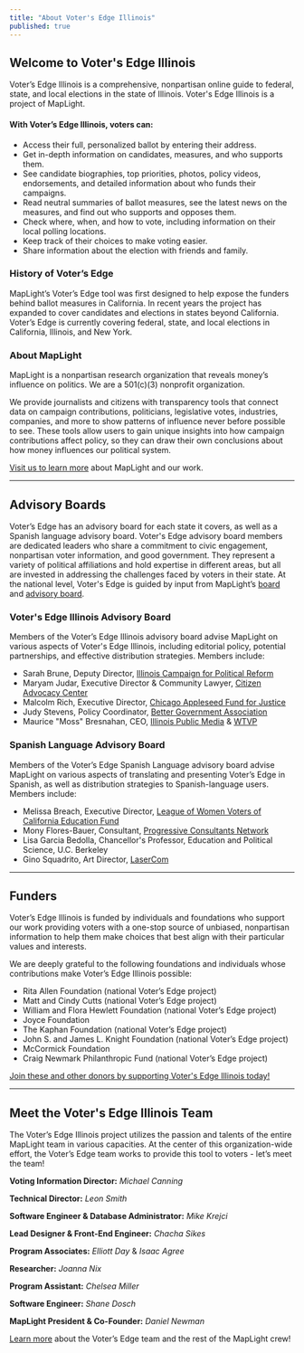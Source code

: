 ```yaml
---
title: "About Voter's Edge Illinois"
published: true
---
```






## Welcome to Voter's Edge Illinois

Voter’s Edge Illinois is a comprehensive, nonpartisan online guide to federal, state, and local elections in the state of Illinois. Voter's Edge Illinois is a project of MapLight.

#### With Voter’s Edge Illinois, voters can:

- Access their full, personalized ballot by entering their address.
- Get in-depth information on candidates, measures, and who supports them.
- See candidate biographies, top priorities, photos, policy videos, endorsements, and detailed information about who funds their campaigns.
- Read neutral summaries of ballot measures, see the latest news on the measures, and find out who supports and opposes them.
- Check where, when, and how to vote, including information on their local polling locations.
- Keep track of their choices to make voting easier.
- Share information about the election with friends and family.

### History of Voter’s Edge
MapLight’s Voter’s Edge tool was first designed to help expose the funders behind ballot measures in California. In recent years the project has expanded to cover candidates and elections in states beyond California. Voter’s Edge is currently covering federal, state, and local elections in California, Illinois, and New York.

### About MapLight

MapLight is a nonpartisan research organization that reveals money’s influence on politics. We are a 501(c)(3) nonprofit organization.

We provide journalists and citizens with transparency tools that connect data on campaign contributions, politicians, legislative votes, industries, companies, and more to show patterns of influence never before possible to see. These tools allow users to gain unique insights into how campaign contributions affect policy, so they can draw their own conclusions about how money influences our political system.

[Visit us to learn more](http://maplight.org/content/about-maplight) about MapLight and our work.

---

## Advisory Boards
 
Voter’s Edge has an advisory board for each state it covers, as well as a Spanish language advisory board. Voter's Edge advisory board members are dedicated leaders who share a commitment to civic engagement, nonpartisan voter information, and good government. They represent a variety of political affiliations and hold expertise in different areas, but all are invested in addressing the challenges faced by voters in their state. At the national level, Voter's Edge is guided by input from MapLight’s [board](http://maplight.org/board) and [advisory board](http://maplight.org/advisory_board).

### Voter's Edge Illinois Advisory Board
Members of the Voter’s Edge Illinois advisory board advise MapLight on various aspects of Voter's Edge Illinois, including editorial policy, potential partnerships, and effective distribution strategies. Members include:

* Sarah Brune, Deputy Director, [Illinois Campaign for Political Reform](http://www.ilcampaign.org/)
* Maryam Judar, Executive Director & Community Lawyer, [Citizen Advocacy Center](http://www.citizenadvocacycenter.org/)
* Malcolm Rich, Executive Director, [Chicago Appleseed Fund for Justice](http://www.chicagoappleseed.org/)
* Judy Stevens, Policy Coordinator, [Better Government Association](http://www.bettergov.org/)
* Maurice "Moss" Bresnahan, CEO, [Illinois Public Media](http://will.illinois.edu/) & [WTVP](http://www.wtvp.org/)

### Spanish Language Advisory Board
Members of the Voter’s Edge Spanish Language advisory board advise MapLight on various aspects of translating and presenting Voter’s Edge in Spanish, as well as distribution strategies to Spanish-language users. Members include:
 
* Melissa Breach, Executive Director, [League of Women Voters of California Education Fund](https://cavotes.org/)
* Mony Flores-Bauer, Consultant, [Progressive Consultants Network](http://www.pcneb.org/floresbauer.html)
* Lisa Garcia Bedolla, Chancellor's Professor, Education and Political Science, U.C. Berkeley
* Gino Squadrito, Art Director, [LaserCom](http://www.lasercomdesign.com/)

---

## Funders

Voter’s Edge Illinois is funded by individuals and foundations who support our work providing voters with a one-stop source of unbiased, nonpartisan information to help them make choices that best align with their particular values and interests.

We are deeply grateful to the following foundations and individuals whose contributions make Voter’s Edge Illinois possible:

- Rita Allen Foundation (national Voter’s Edge project)
- Matt and Cindy Cutts (national Voter’s Edge project)
- William and Flora Hewlett Foundation (national Voter’s Edge project)
- Joyce Foundation 
- The Kaphan Foundation (national Voter’s Edge project)
- John S. and James L. Knight Foundation (national Voter’s Edge project)
- McCormick Foundation 
- Craig Newmark Philanthropic Fund (national Voter’s Edge project)

[Join these and other donors by supporting Voter's Edge Illinois today!](https://donatenow.networkforgood.org/votersedge)

---

## Meet the Voter's Edge Illinois Team
 
The Voter’s Edge Illinois project utilizes the passion and talents of the entire MapLight team in various capacities. At the center of this organization-wide effort, the Voter’s Edge team works to provide this tool to voters - let’s meet the team!
 
**Voting Information Director:** _Michael Canning_
 
**Technical Director:** _Leon Smith_
 
**Software Engineer & Database Administrator:** _Mike Krejci_
 
**Lead Designer & Front-End Engineer:** _Chacha Sikes_
 
**Program Associates:**  _Elliott Day_ & _Isaac Agree_
 
**Researcher:** _Joanna Nix_
 
**Program Assistant:** _Chelsea Miller_
 
**Software Engineer:** _Shane Dosch_
 
**MapLight President & Co-Founder:** _Daniel Newman_
 
[Learn more](http://maplight.org/content/staff) about the Voter’s Edge team and the rest of the MapLight crew!
